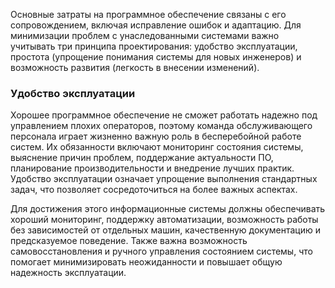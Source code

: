 Основные затраты на программное обеспечение связаны с его сопровождением, включая исправление ошибок и адаптацию. Для минимизации проблем с унаследованными системами важно учитывать три принципа проектирования: удобство эксплуатации, простота (упрощение понимания системы для новых инженеров) и возможность развития (легкость в внесении изменений).

### Удобство эксплуатации

Хорошее программное обеспечение не сможет работать надежно под управлением плохих операторов, поэтому команда обслуживающего персонала играет жизненно важную роль в бесперебойной работе систем. Их обязанности включают мониторинг состояния системы, выяснение причин проблем, поддержание актуальности ПО, планирование производительности и внедрение лучших практик. Удобство эксплуатации означает упрощение выполнения стандартных задач, что позволяет сосредоточиться на более важных аспектах.

Для достижения этого информационные системы должны обеспечивать хороший мониторинг, поддержку автоматизации, возможность работы без зависимостей от отдельных машин, качественную документацию и предсказуемое поведение. Также важна возможность самовосстановления и ручного управления состоянием системы, что помогает минимизировать неожиданности и повышает общую надежность эксплуатации.

